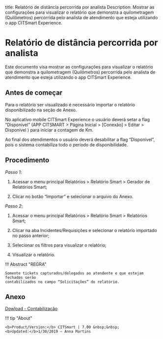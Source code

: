 title: Relatório de distância percorrida por analista
Description: Mostrar as configurações para visualizar o relatório que demonstra a quilometragem (Quilômetros) percorrida pelo analista de atendimento que esteja utilizando o app CITSmart Experience.
# Relatório de distância percorrida por analista

Este documento visa mostrar as configurações para visualizar o relatório que
demonstra a quilometragem (Quilômetros) percorrida pelo analista de atendimento
que esteja utilizando o app CITSmart Experience.

Antes de começar
----------------

Para o relatório ser visualizado é necessário importar o relatório
disponibilizado na seção de Anexo.

No aplicativo mobile CITSmart Experience o usuário deverá setar a flag “Disponível”
(APP CITSMART > Página Inicial > [Conexão] > Editar > Disponível ) para
iniciar a contagem de Km.

Ao final dos atendimentos o usuário deverá desabilitar a flag “Disponível”, pois
o sistema contabiliza todo o período de disponibilidade.

Procedimento
------------

*Passo 1*:

1.  Acessar o menu principal Relatórios \> Relatório Smart \> Gerador de
    Relatórios Smart;

2.  Clicar no botão “Importar” e selecionar o arquivo do Anexo.

*Passo 2*:

1.  Acessar o menu principal Relatórios \> Relatório Smart \> Relatórios Smart;

2.  Clicar na aba Incidentes/Requisições e selecionar o relatório importado no
    passo anterior;

3.  Selecionar os filtros para visualizar o relatório;

4.  Visualizar o relatório.


!!! Abstract "REGRA"

    Somente tickets capturados/delegados ao atendente e que estejam fechados serão
    contabilizados no campo “Solicitações” do relatório.

Anexo
-----

[Dowload - Contabilização][1]


!!! tip "About"

    <b>Product/Version:</b> CITSmart | 7.00 &nbsp;&nbsp;
    <b>Updated:</b>1/30/2019 – Anna Martins
    
[1]:/pt-br/citsmart-7/additional-features/mobile-and-field-service/report/images/km-por-analista.citreport  
